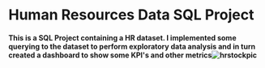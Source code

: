 # Human Resources Data SQL Project

#### This is a SQL Project containing a HR dataset. I implemented some querying to the dataset to perform exploratory data analysis and in turn created a dashboard to show some KPI's and other metrics![hrstockpic](https://user-images.githubusercontent.com/121971294/232262940-ada0c661-8f7f-48f5-ac14-a450ce000c06.jpg)
